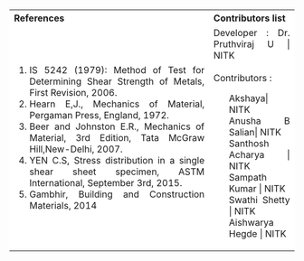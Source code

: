 <table style="text-align:justify;margin-top: 15px">
  <tbody>
    <tr style="background-color: white">
      <th>References</th>
      <th>Contributors list</th>
    </tr>
    <tr style="background-color: white;">
    <td style="width: 70%">
    <ol>
      <li>IS 5242 (1979): Method of Test for Determining Shear Strength of Metals, First Revision, 2006.</li>
<li>Hearn E,J., Mechanics of Material, Pergaman Press, England, 1972.</li>
<li>Beer and Johnston E.R., Mechanics of Material, 3rd Edition, Tata McGraw Hill,New-Delhi, 2007.</li>
<li>YEN C.S, Stress distribution in a single shear sheet specimen, ASTM International, September 3rd, 2015.</li>
<li>Gambhir, Building and Construction Materials, 2014</li>
    </ol>
  </td>
  <td>Developer : Dr. Pruthviraj U | NITK<br><br>
  Contributors :
  <ul style="list-style-type: none;">
  <li>Akshaya| NITK</li>
  <li>Anusha B Salian| NITK</li>
  <li>Santhosh Acharya | NITK</li>
  <li>Sampath Kumar | NITK</li>
  <li>Swathi Shetty | NITK</li>
  <li>Aishwarya Hegde | NITK</li>
  </ul></td>
  </tr>

  </tbody>
</table>
